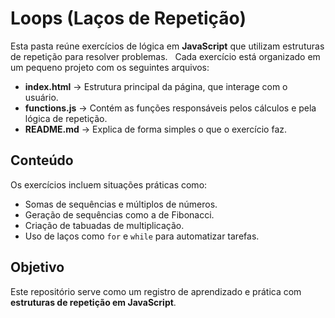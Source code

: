 # Loops (Laços de Repetição)

Esta pasta reúne exercícios de lógica em **JavaScript** que utilizam estruturas de repetição para resolver problemas.  
Cada exercício está organizado em um pequeno projeto com os seguintes arquivos:

- **index.html** → Estrutura principal da página, que interage com o usuário.  
- **functions.js** → Contém as funções responsáveis pelos cálculos e pela lógica de repetição.  
- **README.md** → Explica de forma simples o que o exercício faz.  

## Conteúdo
Os exercícios incluem situações práticas como:
- Somas de sequências e múltiplos de números.  
- Geração de sequências como a de Fibonacci.  
- Criação de tabuadas de multiplicação.  
- Uso de laços como `for` e `while` para automatizar tarefas.  

## Objetivo
Este repositório serve como um registro de aprendizado e prática com **estruturas de repetição em JavaScript**.
